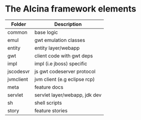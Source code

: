 # The Alcina framework elements

| Folder    | Description                   |
| --------- | ----------------------------- |
| common    | base logic                    |
| emul      | gwt emulation classes         |
| entity    | entity layer/webapp           |
| gwt       | client code with gwt deps     |
| impl      | impl (i.e jboss) specific     |
| jscodesvr | js gwt codeserver protocol    |
| jvmclient | jvm client (e.g eclipse rcp)  |
| meta      | feature docs                  |
| servlet   | servlet layer/webapp, jdk dev |
| sh        | shell scripts                 |
| story     | feature stories               |
